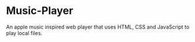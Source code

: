 # Music-Player
An apple music inspired web player that uses HTML, CSS and JavaScript to play local files. 
